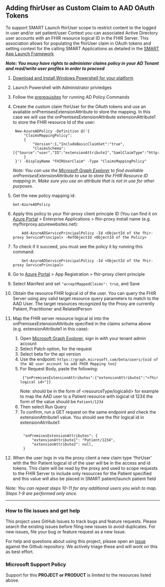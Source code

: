## Adding fhirUser as Custom Claim to AAD OAuth Tokens
To support SMART Launch fhirUser scope to restrict content to the logged in user and/or set patient/user Context you can associated Active Directory user accounts with an FHIR resource logical ID in the FHIR Server.  This association allows for populating the fhirUser claim in OAuth tokens and setting context for the calling SMART Applications as detailed in the [SMART App Launch Framework](http://www.hl7.org/fhir/smart-app-launch/)</br>

<B><I>Note: You musy have rights to administer claims policy in your AD Tenant and read/write user profiles in order to proceed</B></I>
1. [Download and Install Windows Powershell for your platform](https://docs.microsoft.com/en-us/powershell/scripting/install/installing-powershell?view=powershell-7.1)
2. Launch Powershell with Administrator privledges
3. Follow the [prerequisites](https://docs.microsoft.com/en-us/azure/active-directory/develop/active-directory-claims-mapping#prerequisites) for running AD Policy Commands
4. Create the custom claim fhirUser for the OAuth tokens and use an available onPremisesExtensionAttribute to store the mapping. In this case we will use the onPremisesExtensionAttribute extensionAttribute1 to store the FHIR resource Id of the user:
   ```
    New-AzureADPolicy -Definition @('{
        "ClaimsMappingPolicy":
        {
            "Version":1,"IncludeBasicClaimSet":"true", 
            "ClaimsSchema": [{"Source":"user","ID":"extensionAttribute1","SamlClaimType":"http://schemas.xmlsoap.org/ws/2005/05/identity/claims/fhirUser","JwtClaimType":"fhirUser"}]
        }
    }') -DisplayName "FHIRUserClaim" -Type "ClaimsMappingPolicy"
    ```
    <I>Note: You can use the [Microsoft Graph Explorer](https://developer.microsoft.com/en-us/graph/graph-explorer) to find available onPremisesExtensionAttribute to use to store the FHIR Resource ID mapping in. Make sure you use an attribute that is not in use for other purposes.</I>

5. Get the new policy mapping id:
    ```
    Get-AzureADPolicy
    ```
6. Apply this policy to your fhir-proxy client principle ID (You can find it on [Azure Portal](https://portal.azure.com) > Enterprise Applications > fhir-proxy install name (e.g. myfhirproxy.azurewebsites.net):
    ```
        Add-AzureADServicePrincipalPolicy -Id <ObjectId of the fhir-proxy ServicePrincipal> -RefObjectId <ObjectId of the Policy>
    ```
7. To check if it succeed, you must see the policy it by running this command:
    ```
        Get-AzureADServicePrincipalPolicy -Id <ObjectId of the fhir-proxy ServicePrincipal>
    ```
8. Go to [Azure Portal](https://portal.azure.com) > App Registration > fhir-proxy client principle
9. Select Manifest and set ```"acceptMappedClaims": true```, and Save
10. Obtain the resource FHIR logical id of the user. You can query the FHIR Server using any valid target resource query parameters to match to the AAD User. The target resources recognized by the Proxy are currently Patient, Practitioner and RelatedPerson
11. Map the FHIR server resource logical id into the onPremisesExtensionAttribute specified in the claims schema above (e.g. extensionAttribute1 in this case):
    1. Open [Microsoft Graph Explorer](https://developer.microsoft.com/en-us/graph/graph-explorer), sign in with your tenant admin account 
    2. Select Patch option, for the request
    3. Select beta for the api version
    4. Use the endpoint: ```https://graph.microsoft.com/beta/users/{oid of the AD user account to add FHIR Mapping too}```
    5. For Request Body, paste the following:
       ```
        {"onPremisesExtensionAttributes":{"extensionAttribute1":"<fhir logical id>"}}
       ```
        Note: <fhir logical id> should be in the form of <resourceType/logicalid> for example to map the AAD user to a Patient resource with logical id 1234 the form of the value should be ```Patient/1234```
    5. Then select Run Query
    6. To confirm, run a GET request on the same endpoint and check the extensionAttribute1 value. You should see the fhir logical id in extensionAtrribute1:
```
        
        "onPremisesExtensionAttributes": {
            "extensionAttribute1": "Patient/1234",
            "extensionAttribute2": null,
        }
```      
12. When the user logs in via the proxy client a new claim type 'fhirUser' with the fhir Patient logical id of the user will be in the access and id tokens. This claim will be read by the proxy and used to scope requests to the FHIR Server to include only resources for the Patient specified and this value will also be placed in SMART patient/launch patient field

<I>Note: You can repeat steps 10-11 for any additional users you wish to map. Steps 1-9 are performed only once.</I>

---

### How to file issues and get help  

This project uses GitHub Issues to track bugs and feature requests. Please search the existing 
issues before filing new issues to avoid duplicates.  For new issues, file your bug or 
feature request as a new Issue.

For help and questions about using this project, please open an [issue](https://github.com/microsoft/fhir-proxy/issues) against the Github repository. We actively triage these and will work on this as best effort.

### Microsoft Support Policy  

Support for this **PROJECT or PRODUCT** is limited to the resources listed above.